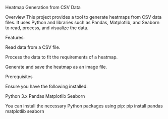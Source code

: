 Heatmap Generation from CSV Data

Overview
This project provides a tool to generate heatmaps from CSV data files. It uses Python and libraries such as Pandas, Matplotlib, and Seaborn to read, process, and visualize the data.

Features:

Read data from a CSV file.

Process the data to fit the requirements of a heatmap.

Generate and save the heatmap as an image file.


Prerequisites

Ensure you have the following installed:

Python 3.x
Pandas
Matplotlib
Seaborn


You can install the necessary Python packages using pip:
pip install pandas matplotlib seaborn

